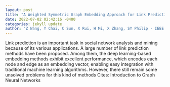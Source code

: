 ```yaml
--- 
layout: post 
title: "A Weighted Symmetric Graph Embedding Approach for Link Prediction in Undirected Graphs" 
date: 2022-07-02 02:42:16 -0400 
categories: jekyll update 
author: "Z Wang, Y Chai, C Sun, X Rui, H Mi, X Zhang, SY Philip - IEEE Transactions on , 2022" 
--- 
```

Link prediction is an important task in social network analysis and mining because of its various applications. A large number of link prediction methods have been proposed. Among them, the deep learning-based embedding methods exhibit excellent performance, which encodes each node and edge as an embedding vector, enabling easy integration with traditional machine learning algorithms. However, there still remain some unsolved problems for this kind of methods Cites: Introduction to Graph Neural Networks